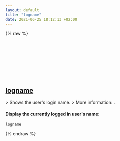 ```yaml
---
layout: default
title: "logname"
date: 2021-06-25 18:12:13 +02:00
---
```

{% raw %}
<h2 id="logname">
  <a href="/en/common/logname.html">logname</a> <a href="#logname"><svg class="icon">
    <use href="/assets/images/unicode_sprite.svg#link" />
  </svg></a>
</h2>
> Shows the user's login name.
> More information: <https://www.gnu.org/software/coreutils/logname>.

#### Display the currently logged in user's name:
```shell
logname
```
{% endraw %}